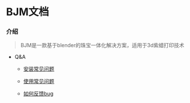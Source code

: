 # BJM文档

### 介绍

> BJM是一款基于blender的珠宝一体化解决方案，适用于3d紫蜡打印技术

+ Q&A

    + [安装常见问题](./QA/安装常见问题.md)
	
	+ [使用常见问题](./QA/使用常见问题.md)

	+ [如何反馈bug](./QA/bugReport.md)